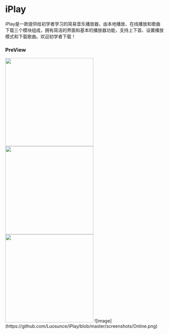 # iPlay

iPlay是一款提供给初学者学习的简易音乐播放器，由本地播放、在线播放和歌曲下载三个模块组成，拥有简洁的界面和基本的播放器功能，支持上下首、设置播放模式和下载歌曲。欢迎初学者下载！

### PreView

<img src="https://github.com/Luosunce/iPlay/blob/master/screenshots/Firstpage.png" width="280px">
<img src="https://github.com/Luosunce/iPlay/blob/master/screenshots/Local.png" width="280px">
<img src="https://github.com/Luosunce/iPlay/blob/master/screenshots/Online.png" width="280px">
![image](https://github.com/Luosunce/iPlay/blob/master/screenshots/Online.png)
